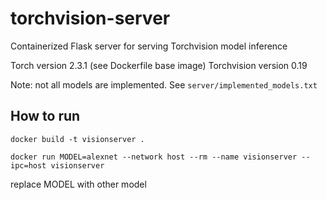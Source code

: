 # torchvision-server
Containerized Flask server for serving Torchvision model inference

Torch version 2.3.1 (see Dockerfile base image)
Torchvision version 0.19

Note: not all models are implemented. See `server/implemented_models.txt`

## How to run
`docker build -t visionserver .`

`docker run MODEL=alexnet --network host --rm --name visionserver --ipc=host visionserver`

replace MODEL with other model
